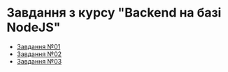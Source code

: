 # Завдання з курсу "Backend на базі NodeJS"

- [Завдання №01](./task-01.md)
- [Завдання №02](./task-02.md)
- [Завдання №03](./task-03.md)

